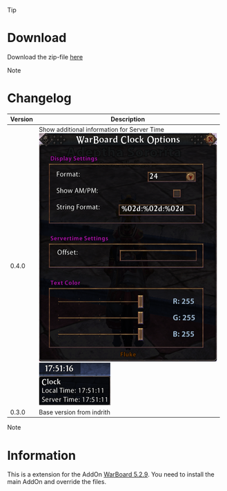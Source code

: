 > [!TIP]
> # Download
> Download the zip-file [here](https://github.com/Makume/ReturnOfReckoning-AddOns/blob/main/WarBoard_Clock/WarBoard_Clock.zip)

> [!NOTE]
> # Changelog
> 
> | Version  | Description |
> | ------------- | ------------- |
> | 0.4.0  | Show additional information for Server Time <br>![Settings](https://github.com/Makume/ReturnOfReckoning-AddOns/blob/main/WarBoard_Clock/(Images)/Settings.png)<br>![Tooltip](https://github.com/Makume/ReturnOfReckoning-AddOns/blob/main/WarBoard_Clock/(Images)/Tooltip.png)|
> | 0.3.0  | Base version from indrith  |

> [!NOTE]
> # Information
> 
> This is a extension for the AddOn [WarBoard 5.2.9](https://tools.idrinth.de/addons/warboard/). You need to install the main AddOn and override the files.
